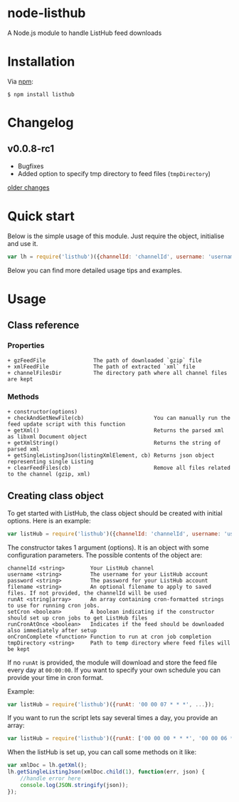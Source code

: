 # node-listhub

A Node.js module to handle ListHub feed downloads

# Installation

Via [npm][]:

    $ npm install listhub

# Changelog

## v0.0.8-rc1

- Bugfixes
- Added option to specify tmp directory to feed files (`tmpDirectory`) 

[older changes](./CHANGELOG.md)

# Quick start

Below is the simple usage of this module. Just require the object, initialise and use it.

```JavaScript
var lh = require('listhub')({channelId: 'channelId', username: 'username', password: 'pass'});
```

Below you can find more detailed usage tips and examples.

# Usage

## Class reference

### Properties

	+ gzFeedFile               The path of downloaded `gzip` file 
	+ xmlFeedFile              The path of extracted `xml` file
	+ channelFilesDir          The directory path where all channel files are kept

### Methods

	+ constructor(options)
	+ checkAndGetNewFile(cb)                      You can manually run the feed update script with this function
	+ getXml()                                    Returns the parsed xml as libxml Document object
	+ getXmlString()                              Returns the string of parsed xml
	+ getSingleListingJson(listingXmlElement, cb) Returns json object representing single Listing
	+ clearFeedFiles(cb)                          Remove all files related to the channel (gzip, xml)

## Creating class object

To get started with ListHub, the class object should be created with initial options. Here is an example:

```JavaScript
var listHub = require('listhub')({channelId: 'channelId', username: 'username', password: 'pass'});
```

The constructor takes 1 argument (options). It is an object with some configuration parameters. 
The possible contents of the object are:

```
channelId <string>        Your ListHub channel
username <string>         The username for your ListHub account
password <string>         The password for your ListHub account
filename <string>         An optional filename to apply to saved files. If not provided, the channelId will be used
runAt <string|array>      An array containing cron-formatted strings to use for running cron jobs.
setCron <boolean>         A boolean indicating if the constructor should set up cron jobs to get ListHub files
runCronAtOnce <boolean>   Indicates if the feed should be downloaded also immediately after setup
onCronComplete <function> Function to run at cron job completion
tmpDirectory <string>     Path to temp directory where feed files will be kept
```

If no `runAt` is provided, the module will download and store the feed file every day at `00:00:00`.
If you want to specify your own schedule you can provide your time in cron format.

Example:

```JavaScript
var listHub = require('listhub')({runAt: '00 00 07 * * *', ...});
```  

If you want to run the script lets say several times a day, you provide an array:

```JavaScript
var listHub = require('listhub')({runAt: ['00 00 00 * * *', '00 00 06 * * *', '00 00 12 * * *'], ...});
```  

When the listHub is set up, you can call some methods on it like:

```JavaScript
var xmlDoc = lh.getXml();
lh.getSingleListingJson(xmlDoc.child(1), function(err, json) {
    //handle error here
    console.log(JSON.stringify(json));
});
```
 
[npm]: https://www.npmjs.org/package/listhub
[libxmljs]: https://github.com/polotek/libxmljs